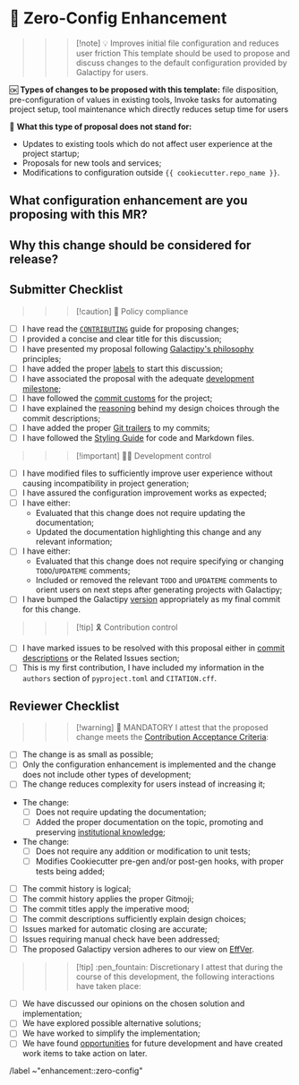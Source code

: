 # :school_satchel: Zero-Config Enhancement

>>> [!note] :bulb: Improves initial file configuration and reduces user friction
This template should be used to propose and discuss changes to the default configuration provided by Galactipy for users.

:ok: **Types of changes to be proposed with this template:** file disposition, pre-configuration of values in existing tools, Invoke tasks for automating project setup, tool maintenance which directly reduces setup time for users

:no_good: **What this type of proposal does not stand for:**

- Updates to existing tools which do not affect user experience at the project startup;
- Proposals for new tools and services;
- Modifications to configuration outside `{{ cookiecutter.repo_name }}`.
>>>

## What configuration enhancement are you proposing with this MR?

<!-- Describe WHAT your proposal refers to, with as much detail as possible -->

## Why this change should be considered for release?

<!--
  Defend the reasons why this change is important moving forward
  Why should the configuration change?
  Does it remove the need to act on a TODO comment specified in the generated template?
  Does it make features clearer and more accessible for usage?
  What benefits does it bring to users?
  What would be considered a successful outcome for this development from your perspective?

  Feel free to bring some of your personal experience as a Galactipy user to let us understand the circumstances that led to this proposal
-->

## Submitter Checklist

<!--
  Mark complying items as they are delivered with `[x]`
  Single out unnecessary or unworkable items with `[~]`
-->

>>> [!caution] :scroll: Policy compliance

- [ ] I have read the [`CONTRIBUTING`][1] guide for proposing changes;
- [ ] I provided a concise and clear title for this discussion;
- [ ] I have presented my proposal following [Galactipy's philosophy][2] principles;
- [ ] I have added the proper [labels][3] to start this discussion;
- [ ] I have associated the proposal with the adequate [development milestone][4];
- [ ] I have followed the [commit customs][5] for the project;
- [ ] I have explained the [reasoning][6] behind my design choices through the commit descriptions;
- [ ] I have added the proper [Git trailers][7] to my commits;
- [ ] I have followed the [Styling Guide][8] for code and Markdown files.
>>>

>>> [!important] :technologist: Development control

- [ ] I have modified files to sufficiently improve user experience without causing incompatibility in project generation;
- [ ] I have assured the configuration improvement works as expected;
- [ ] I have either:
  - Evaluated that this change does not require updating the documentation;
  - Updated the documentation highlighting this change and any relevant information;
- [ ] I have either:
  - Evaluated that this change does not require specifying or changing `TODO`/`UPDATEME` comments;
  - Included or removed the relevant `TODO` and `UPDATEME` comments to orient users on next steps after generating projects with Galactipy;
- [ ] I have bumped the Galactipy [version][9] appropriately as my final commit for this change.
>>>

>>> [!tip] :reminder_ribbon: Contribution control

- [ ] I have marked issues to be resolved with this proposal either in [commit descriptions][10] or the Related Issues section;
- [ ] This is my first contribution, I have included my information in the `authors` section of `pyproject.toml` and `CITATION.cff`.
>>>

[1]: https://gitlab.com/galactipy/galactipy/-/blob/master/CONTRIBUTING.md#speaking_head-proposing-changes-as-a-developer
[2]: https://gitlab.com/galactipy/galactipy/-/blob/master/CONTRIBUTING.md#book-our-philosophy
[3]: https://gitlab.com/galactipy/galactipy/-/labels
[4]: https://gitlab.com/galactipy/galactipy/-/milestones
[5]: https://gitlab.com/galactipy/galactipy/-/blob/master/CONTRIBUTING.md#commit-customs
[6]: https://gitlab.com/galactipy/galactipy/-/blob/master/CONTRIBUTING.md#say-why-not-just-what
[7]: https://gitlab.com/galactipy/galactipy/-/blob/master/CONTRIBUTING.md#git-trailers
[8]: https://gitlab.com/galactipy/galactipy/-/blob/master/CONTRIBUTING.md#styling
[9]: https://gitlab.com/galactipy/galactipy/-/blob/master/CONTRIBUTING.md#versioning-customs
[10]: https://docs.gitlab.com/user/project/issues/managing_issues/#closing-issues-automatically

## Reviewer Checklist

>>> [!warning] :passport_control: MANDATORY
I attest that the proposed change meets the [Contribution Acceptance Criteria][11]:

- [ ] The change is as small as possible;
- [ ] Only the configuration enhancement is implemented and the change does not include other types of development;
- [ ] The change reduces complexity for users instead of increasing it;
- The change: <!-- Pick only one -->
  - [ ] Does not require updating the documentation;
  - [ ] Added the proper documentation on the topic, promoting and preserving [institutional knowledge][12];
- The change: <!-- Pick only one -->
  - [ ] Does not require any addition or modification to unit tests;
  - [ ] Modifies Cookiecutter pre-gen and/or post-gen hooks, with proper tests being added;
- [ ] The commit history is logical;
- [ ] The commit history applies the proper Gitmoji;
- [ ] The commit titles apply the imperative mood;
- [ ] The commit descriptions sufficiently explain design choices;
- [ ] Issues marked for automatic closing are accurate;
- [ ] Issues requiring manual check have been addressed;
- [ ] The proposed Galactipy version adheres to our view on [EffVer][9].
>>>

>>> [!tip] :pen_fountain: Discretionary
I attest that during the course of this development, the following interactions have taken place:

- [ ] We have discussed our opinions on the chosen solution and implementation;
- [ ] We have explored possible alternative solutions;
- [ ] We have worked to simplify the implementation;
- [ ] We have found [opportunities][13] for future development and have created work items to take action on later.
>>>

[11]: https://gitlab.com/galactipy/galactipy/-/blob/master/CONTRIBUTING.md#contribution-acceptance-criteria
[12]: https://www.teachfloor.com/elearning-glossary/institutional-knowledge
[13]: https://gitlab.com/galactipy/galactipy/-/blob/master/CONTRIBUTING.md#sharing-insights-drives-progress

/label ~"enhancement::zero-config"
